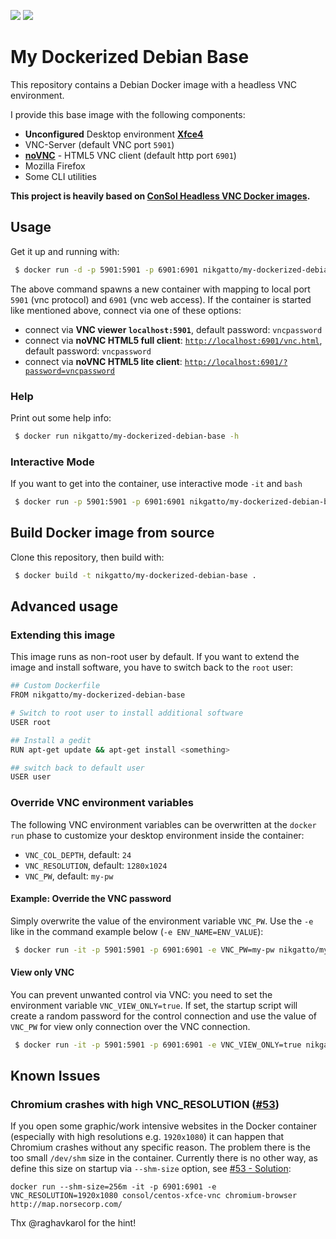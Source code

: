 [![](https://images.microbadger.com/badges/version/consol/centos-xfce-vnc.svg)](https://hub.docker.com/r/consol/centos-xfce-vnc/) [![](https://images.microbadger.com/badges/image/consol/centos-xfce-vnc.svg)](http://microbadger.com/images/consol/centos-xfce-vnc)

# My Dockerized Debian Base

This repository contains a Debian Docker image with a headless VNC environment.

I provide this base image with the following components:

* **Unconfigured** Desktop environment [**Xfce4**](http://www.xfce.org)
* VNC-Server (default VNC port `5901`)
* [**noVNC**](https://github.com/novnc/noVNC) - HTML5 VNC client (default http port `6901`)
* Mozilla Firefox
* Some CLI utilities

**This project is heavily based on [ConSol Headless VNC Docker images](https://github.com/ConSol/docker-headless-vnc-container).**

## Usage

Get it up and running with:

```sh
 $ docker run -d -p 5901:5901 -p 6901:6901 nikgatto/my-dockerized-debian-base
```

The above command spawns a new container with mapping to local port `5901` (vnc protocol) and `6901` (vnc web access).
If the container is started like mentioned above, connect via one of these options:

* connect via __VNC viewer `localhost:5901`__, default password: `vncpassword`
* connect via __noVNC HTML5 full client__: [`http://localhost:6901/vnc.html`](http://localhost:6901/vnc.html), default password: `vncpassword`
* connect via __noVNC HTML5 lite client__: [`http://localhost:6901/?password=vncpassword`](http://localhost:6901/?password=vncpassword)

### Help

Print out some help info:

```sh
 $ docker run nikgatto/my-dockerized-debian-base -h
```

### Interactive Mode

If you want to get into the container, use interactive mode `-it` and `bash`

```sh
 $ docker run -p 5901:5901 -p 6901:6901 nikgatto/my-dockerized-debian-base bash
```

## Build Docker image from source

Clone this repository, then build with:

```sh
 $ docker build -t nikgatto/my-dockerized-debian-base .
```

## Advanced usage

### Extending this image

This image runs as non-root user by default.
If you want to extend the image and install software, you have to switch back to the `root` user:

```sh
## Custom Dockerfile
FROM nikgatto/my-dockerized-debian-base

# Switch to root user to install additional software
USER root

## Install a gedit
RUN apt-get update && apt-get install <something>

## switch back to default user
USER user
```

### Override VNC environment variables

The following VNC environment variables can be overwritten at the `docker run` phase to customize your desktop environment inside the container:

* `VNC_COL_DEPTH`, default: `24`
* `VNC_RESOLUTION`, default: `1280x1024`
* `VNC_PW`, default: `my-pw`

#### Example: Override the VNC password

Simply overwrite the value of the environment variable `VNC_PW`. Use the `-e` like in the command example below (`-e ENV_NAME=ENV_VALUE`):

```sh
 $ docker run -it -p 5901:5901 -p 6901:6901 -e VNC_PW=my-pw nikgatto/my-dockerized-debian-base
```

#### View only VNC

You can prevent unwanted control via VNC: you need to set the environment variable `VNC_VIEW_ONLY=true`.
If set, the startup script will create a random password for the control connection and use the value of `VNC_PW` for view only connection over the VNC connection.

```sh
 $ docker run -it -p 5901:5901 -p 6901:6901 -e VNC_VIEW_ONLY=true nikgatto/my-dockerized-debian-base
```

## Known Issues

### Chromium crashes with high VNC_RESOLUTION ([#53](https://github.com/ConSol/docker-headless-vnc-container/issues/53))

If you open some graphic/work intensive websites in the Docker container (especially with high resolutions e.g. `1920x1080`) it can happen that Chromium crashes without any specific reason. The problem there is the too small `/dev/shm` size in the container. Currently there is no other way, as define this size on startup via `--shm-size` option, see [#53 - Solution](https://github.com/ConSol/docker-headless-vnc-container/issues/53#issuecomment-347265977):

    docker run --shm-size=256m -it -p 6901:6901 -e VNC_RESOLUTION=1920x1080 consol/centos-xfce-vnc chromium-browser http://map.norsecorp.com/

Thx @raghavkarol for the hint!
